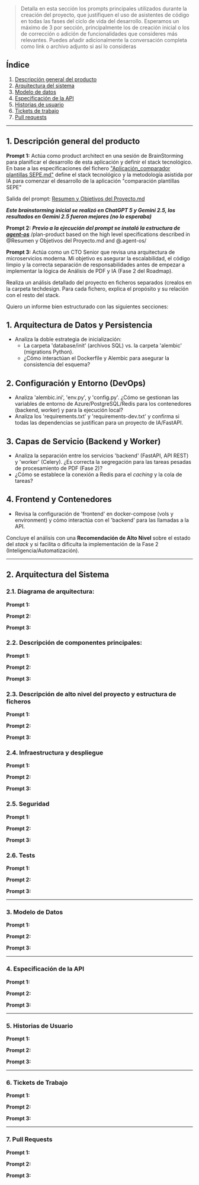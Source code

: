 > Detalla en esta sección los prompts principales utilizados durante la creación del proyecto, que justifiquen el uso de asistentes de código en todas las fases del ciclo de vida del desarrollo. Esperamos un máximo de 3 por sección, principalmente los de creación inicial o los de corrección o adición de funcionalidades que consideres más relevantes.
> Puedes añadir adicionalmente la conversación completa como link o archivo adjunto si así lo consideras

## Índice

1. [Descripción general del producto](#1-descripción-general-del-producto)
2. [Arquitectura del sistema](#2-arquitectura-del-sistema)
3. [Modelo de datos](#3-modelo-de-datos)
4. [Especificación de la API](#4-especificación-de-la-api)
5. [Historias de usuario](#5-historias-de-usuario)
6. [Tickets de trabajo](#6-tickets-de-trabajo)
7. [Pull requests](#7-pull-requests)

---

## 1. Descripción general del producto

**Prompt 1:**
Actúa como product architect en una sesión de BrainStorming para planificar el desarrollo de esta aplicación y definir el stack tecnológico. En base a las especificaciones del fichero ["Aplicación_comparador plantillas SEPE.md"](docs/Aplicación_comparador%20plantillas%20SEPE.md) define el stack tecnológico y la metodología asistida por IA para comenzar el desarrollo de la aplicación "comparación plantillas SEPE"

Salida del prompt: [Resumen y Objetivos del Proyecto.md](docs/Resumen%20y%20Objetivos%20del%20Proyecto.md)

**_Este brainstorming inicial se realizó en ChatGPT 5 y Gemini 2.5, los resultados en Gemini 2.5 fueron mejores (no lo esperaba)_**

**Prompt 2:**
**_Previo a la ejecución del prompt se instaló la estructura de [agent-os](https://buildermethods.com/agent-os)_**
/plan-product based on the high level specifications described in @Resumen y Objetivos del Proyecto.md and @.agent-os/

**Prompt 3:**
Actúa como un CTO Senior que revisa una arquitectura de microservicios moderna. Mi objetivo es asegurar la escalabilidad, el código limpio y la correcta separación de responsabilidades antes de empezar a implementar la lógica de Análisis de PDF y IA (Fase 2 del Roadmap).

Realiza un análisis detallado del proyecto en ficheros separados (crealos en la carpeta techdesign. Para cada fichero, explica el propósito y su relación con el resto del stack.

Quiero un informe bien estructurado con las siguientes secciones:

## 1. Arquitectura de Datos y Persistencia

- Analiza la doble estrategia de inicialización:
  - La carpeta 'database/init' (archivos SQL) vs. la carpeta 'alembic' (migrations Python).
  - ¿Cómo interactúan el Dockerfile y Alembic para asegurar la consistencia del esquema?

## 2. Configuración y Entorno (DevOps)

- Analiza 'alembic.ini', 'env.py', y 'config.py'. ¿Cómo se gestionan las variables de entorno de Azure/PostgreSQL/Redis para los contenedores (backend, worker) y para la ejecución local?
- Analiza los 'requirements.txt' y 'requirements-dev.txt' y confirma si todas las dependencias se justifican para un proyecto de IA/FastAPI.

## 3. Capas de Servicio (Backend y Worker)

- Analiza la separación entre los servicios 'backend' (FastAPI, API REST) y 'worker' (Celery). ¿Es correcta la segregación para las tareas pesadas de procesamiento de PDF (Fase 2)?
- ¿Cómo se establece la conexión a Redis para el _caching_ y la cola de tareas?

## 4. Frontend y Contenedores

- Revisa la configuración de 'frontend' en docker-compose (vols y environment) y cómo interactúa con el 'backend' para las llamadas a la API.

Concluye el análisis con una **Recomendación de Alto Nivel** sobre el estado del _stack_ y si facilita o dificulta la implementación de la Fase 2 (Inteligencia/Automatización).

---

## 2. Arquitectura del Sistema

### **2.1. Diagrama de arquitectura:**

**Prompt 1:**

**Prompt 2:**

**Prompt 3:**

### **2.2. Descripción de componentes principales:**

**Prompt 1:**

**Prompt 2:**

**Prompt 3:**

### **2.3. Descripción de alto nivel del proyecto y estructura de ficheros**

**Prompt 1:**

**Prompt 2:**

**Prompt 3:**

### **2.4. Infraestructura y despliegue**

**Prompt 1:**

**Prompt 2:**

**Prompt 3:**

### **2.5. Seguridad**

**Prompt 1:**

**Prompt 2:**

**Prompt 3:**

### **2.6. Tests**

**Prompt 1:**

**Prompt 2:**

**Prompt 3:**

---

### 3. Modelo de Datos

**Prompt 1:**

**Prompt 2:**

**Prompt 3:**

---

### 4. Especificación de la API

**Prompt 1:**

**Prompt 2:**

**Prompt 3:**

---

### 5. Historias de Usuario

**Prompt 1:**

**Prompt 2:**

**Prompt 3:**

---

### 6. Tickets de Trabajo

**Prompt 1:**

**Prompt 2:**

**Prompt 3:**

---

### 7. Pull Requests

**Prompt 1:**

**Prompt 2:**

**Prompt 3:**
